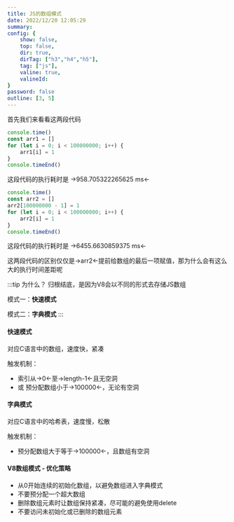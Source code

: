 ```yaml
---
title: JS的数组模式
date: 2022/12/20 12:05:29
summary: 
config: {
    show: false,
    top: false,
    dir: true,
    dirTag: ["h3","h4","h5"],
    tag: ["js"],
    valine: true,
    valineId: 
}
password: false
outline: [3, 5]
---
```


首先我们来看看这两段代码

```js
console.time()
const arr1 = []
for (let i = 0; i < 100000000; i++) {
    arr1[i] = 1
}
console.timeEnd()
```

这段代码的执行耗时是 ->958.705322265625 ms<-

```js
console.time()
const arr2 = []
arr2[100000000 - 1] = 1
for (let i = 0; i < 100000000; i++) {
    arr2[i] = 1
}
console.timeEnd()
```

这段代码的执行耗时是 ->6455.6630859375 ms<-

这两段代码的区别仅仅是->arr2<-提前给数组的最后一项赋值，那为什么会有这么大的执行时间差距呢

:::tip 为什么？
归根结底，是因为V8会以不同的形式去存储JS数组

模式一：**快速模式**

模式二：**字典模式**
:::

#### 快速模式

对应C语言中的数组，速度快，紧凑

触发机制：

+ 索引从->0<-至->length-1<-且无空洞
+ 或 预分配数组小于->100000<-，无论有空洞

#### 字典模式

对应C语言中的哈希表，速度慢，松散

触发机制：

+ 预分配数组大于等于->100000<-，且数组有空洞


#### V8数组模式 - 优化策略

+ 从0开始连续的初始化数组，以避免数组进入字典模式
+ 不要预分配一个超大数组
+ 删除数组元素时让数组保持紧凑，尽可能的避免使用delete
+ 不要访问未初始化或已删除的数组元素